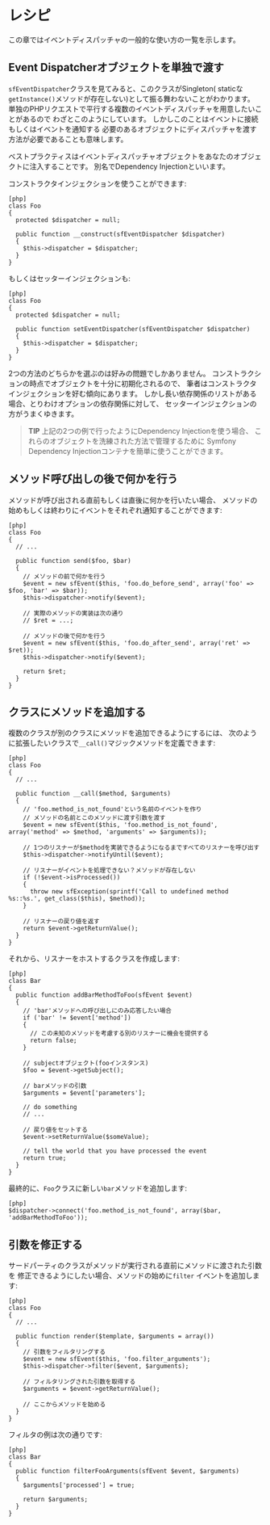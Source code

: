 レシピ
======

この章ではイベントディスパッチャの一般的な使い方の一覧を示します。

Event Dispatcherオブジェクトを単独で渡す
---------------------------------------

`sfEventDispatcher`クラスを見てみると、このクラスがSingleton(
staticな`getInstance()`メソッドが存在しない)として振る舞わないことがわかります。
単独のPHPリクエストで平行する複数のイベントディスパッチャを用意したいことがあるので
わざとこのようにしています。
しかしこのことはイベントに接続もしくはイベントを通知する
必要のあるオブジェクトにディスパッチャを渡す方法が必要であることも意味します。

ベストプラクティスはイベントディスパッチャオブジェクトをあなたのオブジェクトに注入することです。
別名でDependency Injectionといいます。

コンストラクタインジェクションを使うことができます:

    [php]
    class Foo
    {
      protected $dispatcher = null;

      public function __construct(sfEventDispatcher $dispatcher)
      {
        $this->dispatcher = $dispatcher;
      }
    }

もしくはセッターインジェクションも:

    [php]
    class Foo
    {
      protected $dispatcher = null;

      public function setEventDispatcher(sfEventDispatcher $dispatcher)
      {
        $this->dispatcher = $dispatcher;
      }
    }

2つの方法のどちらかを選ぶのは好みの問題でしかありません。
コンストラクションの時点でオブジェクトを十分に初期化されるので、
筆者はコンストラクタインジェクションを好む傾向にあります。
しかし長い依存関係のリストがある場合、とりわけオプションの依存関係に対して、
セッターインジェクションの方がうまくゆきます。

>**TIP**
>上記の2つの例で行ったようにDependency Injectionを使う場合、
>これらのオブジェクトを洗練された方法で管理するために
>Symfony Dependency Injectionコンテナを簡単に使うことができます。

メソッド呼び出しの後で何かを行う
------------------------------

メソッドが呼び出される直前もしくは直後に何かを行いたい場合、
メソッドの始めもしくは終わりにイベントをそれぞれ通知することができます:

    [php]
    class Foo
    {
      // ...

      public function send($foo, $bar)
      {
        // メソッドの前で何かを行う
        $event = new sfEvent($this, 'foo.do_before_send', array('foo' => $foo, 'bar' => $bar));
        $this->dispatcher->notify($event);

        // 実際のメソッドの実装は次の通り
        // $ret = ...;

        // メソッドの後で何かを行う
        $event = new sfEvent($this, 'foo.do_after_send', array('ret' => $ret));
        $this->dispatcher->notify($event);

        return $ret;
      }
    }

クラスにメソッドを追加する
-------------------------

複数のクラスが別のクラスにメソッドを追加できるようにするには、
次のように拡張したいクラスで`__call()`マジックメソッドを定義できます:

    [php]
    class Foo
    {
      // ...

      public function __call($method, $arguments)
      {
        // 'foo.method_is_not_found'という名前のイベントを作り
        // メソッドの名前とこのメソッドに渡す引数を渡す
        $event = new sfEvent($this, 'foo.method_is_not_found', array('method' => $method, 'arguments' => $arguments));

        // 1つのリスナーが$methodを実装できるようになるまですべてのリスナーを呼び出す
        $this->dispatcher->notifyUntil($event);

        // リスナーがイベントを処理できない？メソッドが存在しない
        if (!$event->isProcessed())
        {
          throw new sfException(sprintf('Call to undefined method %s::%s.', get_class($this), $method));
        }

        // リスナーの戻り値を返す
        return $event->getReturnValue();
      }
    }

それから、リスナーをホストするクラスを作成します:

    [php]
    class Bar
    {
      public function addBarMethodToFoo(sfEvent $event)
      {
        // 'bar'メソッドへの呼び出しにのみ応答したい場合
        if ('bar' != $event['method'])
        {
          // この未知のメソッドを考慮する別のリスナーに機会を提供する
          return false;
        }

        // subjectオブジェクト(fooインスタンス)
        $foo = $event->getSubject();

        // barメソッドの引数
        $arguments = $event['parameters'];

        // do something
        // ...

        // 戻り値をセットする
        $event->setReturnValue($someValue);

        // tell the world that you have processed the event
        return true;
      }
    }

最終的に、`Foo`クラスに新しい`bar`メソッドを追加します:

    [php]
    $dispatcher->connect('foo.method_is_not_found', array($bar, 'addBarMethodToFoo'));


引数を修正する
-------------

サードパーティのクラスがメソッドが実行される直前にメソッドに渡された引数を
修正できるようにしたい場合、メソッドの始めに`filter`
イベントを追加します:

    [php]
    class Foo
    {
      // ...

      public function render($template, $arguments = array())
      {
        // 引数をフィルタリングする
        $event = new sfEvent($this, 'foo.filter_arguments');
        $this->dispatcher->filter($event, $arguments);

        // フィルタリングされた引数を取得する
        $arguments = $event->getReturnValue();

        // ここからメソッドを始める
      }
    }

フィルタの例は次の通りです:

    [php]
    class Bar
    {
      public function filterFooArguments(sfEvent $event, $arguments)
      {
        $arguments['processed'] = true;

        return $arguments;
      }
    }

